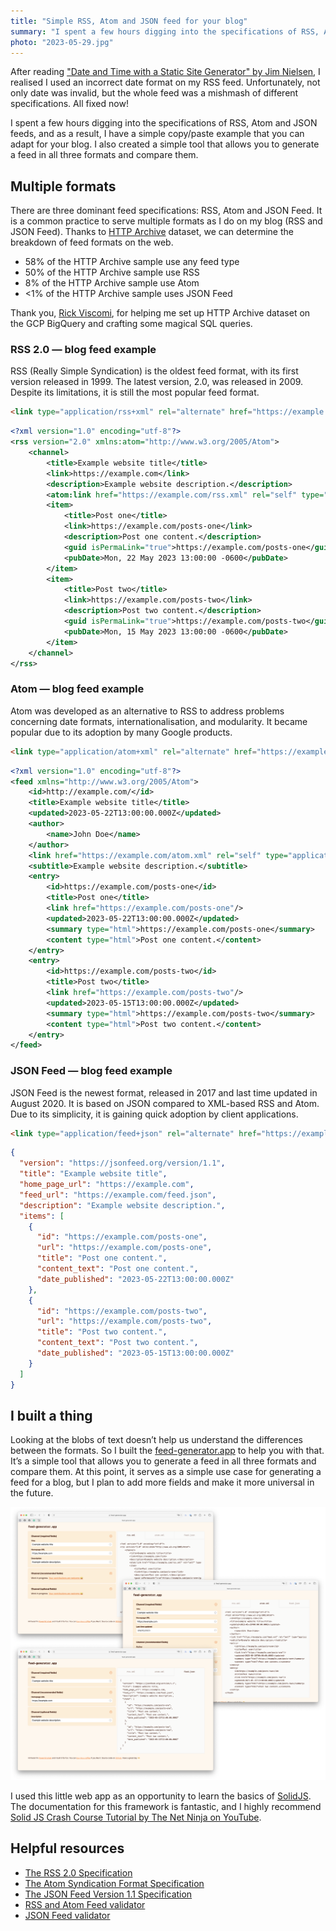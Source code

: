 ```yaml
---
title: "Simple RSS, Atom and JSON feed for your blog"
summary: "I spent a few hours digging into the specifications of RSS, Atom and JSON feeds, and as a result, I have a simple copy/paste example that you can adapt for your blog. I also created a simple tool that allows you to generate a feed in all three formats and compare them."
photo: "2023-05-29.jpg"
---
```


After reading ["Date and Time with a Static Site Generator" by Jim Nielsen](https://blog.jim-nielsen.com/2023/date-and-time-in-ssg/), I realised I used an incorrect date format on my RSS feed. Unfortunately, not only date was invalid, but the whole feed was a mishmash of different specifications. All fixed now!

I spent a few hours digging into the specifications of RSS, Atom and JSON feeds, and as a result, I have a simple copy/paste example that you can adapt for your blog. I also created a simple tool that allows you to generate a feed in all three formats and compare them.

## Multiple formats

There are three dominant feed specifications: RSS, Atom and JSON Feed. It is a common practice to serve multiple formats as I do on my blog (RSS and JSON Feed). Thanks to [HTTP Archive](https://httparchive.org) dataset, we can determine the breakdown of feed formats on the web.

- 58% of the HTTP Archive sample use any feed type
- 50% of the HTTP Archive sample use RSS
- 8% of the HTTP Archive sample use Atom
- <1% of the HTTP Archive sample uses JSON Feed

Thank you, [Rick Viscomi](https://rviscomi.dev), for helping me set up HTTP Archive dataset on the GCP BigQuery and crafting some magical SQL queries.

### RSS 2.0 — blog feed example

RSS (Really Simple Syndication) is the oldest feed format, with its first version released in 1999. The latest version, 2.0, was released in 2009. Despite its limitations, it is still the most popular feed format.

```html
<link type="application/rss+xml" rel="alternate" href="https://example.com/rss.xml" title="Example - RSS Feed" />
```

```xml
<?xml version="1.0" encoding="utf-8"?>
<rss version="2.0" xmlns:atom="http://www.w3.org/2005/Atom">
    <channel>
        <title>Example website title</title>
        <link>https://example.com</link>
        <description>Example website description.</description>
        <atom:link href="https://example.com/rss.xml" rel="self" type="application/rss+xml" />
        <item>
            <title>Post one</title>
            <link>https://example.com/posts-one</link>
            <description>Post one content.</description>
            <guid isPermaLink="true">https://example.com/posts-one</guid>
            <pubDate>Mon, 22 May 2023 13:00:00 -0600</pubDate>
        </item>
        <item>
            <title>Post two</title>
            <link>https://example.com/posts-two</link>
            <description>Post two content.</description>
            <guid isPermaLink="true">https://example.com/posts-two</guid>
            <pubDate>Mon, 15 May 2023 13:00:00 -0600</pubDate>
        </item>
    </channel>
</rss>
```

### Atom — blog feed example

Atom was developed as an alternative to RSS to address problems concerning date formats, internationalisation, and modularity. It became popular due to its adoption by many Google products.

```html
<link type="application/atom+xml" rel="alternate" href="https://example.com/atom.xml" title="Example - Atom Feed" />
```

```xml
<?xml version="1.0" encoding="utf-8"?>
<feed xmlns="http://www.w3.org/2005/Atom">
    <id>http://example.com/</id>
    <title>Example website title</title>
    <updated>2023-05-22T13:00:00.000Z</updated>
    <author>
        <name>John Doe</name>
    </author>
    <link href="https://example.com/atom.xml" rel="self" type="application/rss+xml" />
    <subtitle>Example website description.</subtitle>
    <entry>
        <id>https://example.com/posts-one</id>
        <title>Post one</title>
        <link href="https://example.com/posts-one"/>
        <updated>2023-05-22T13:00:00.000Z</updated>
        <summary type="html">https://example.com/posts-one</summary>
        <content type="html">Post one content.</content>
    </entry>
    <entry>
        <id>https://example.com/posts-two</id>
        <title>Post two</title>
        <link href="https://example.com/posts-two"/>
        <updated>2023-05-15T13:00:00.000Z</updated>
        <summary type="html">https://example.com/posts-two</summary>
        <content type="html">Post two content.</content>
    </entry>
</feed>
```

### JSON Feed — blog feed example

JSON Feed is the newest format, released in 2017 and last time updated in August 2020. It is based on JSON compared to XML-based RSS and Atom. Due to its simplicity, it is gaining quick adoption by client applications.

```html
<link type="application/feed+json" rel="alternate" href="https://example.com/feed.json" title="Example - JSON Feed" />
```

```json
{
  "version": "https://jsonfeed.org/version/1.1",
  "title": "Example website title",
  "home_page_url": "https://example.com",
  "feed_url": "https://example.com/feed.json",
  "description": "Example website description.",
  "items": [
    {
      "id": "https://example.com/posts-one",
      "url": "https://example.com/posts-one",
      "title": "Post one content.",
      "content_text": "Post one content.",
      "date_published": "2023-05-22T13:00:00.000Z"
    },
    {
      "id": "https://example.com/posts-two",
      "url": "https://example.com/posts-two",
      "title": "Post two content.",
      "content_text": "Post two content.",
      "date_published": "2023-05-15T13:00:00.000Z"
    }
  ]
}
```

## I built a thing

Looking at the blobs of text doesn’t help us understand the differences between the formats. So I built the [feed-generator.app](https://feed-generator.app) to help you with that. It’s a simple tool that allows you to generate a feed in all three formats and compare them. At this point, it serves as a simple use case for generating a feed for a blog, but I plan to add more fields and make it more universal in the future.

![Screenshot presenting my new little web app that helps to generate RSS, Atom and JSON feeds for a blog](2023-05-29-1.png)

I used this little web app as an opportunity to learn the basics of [SolidJS](https://www.solidjs.com). The documentation for this framework is fantastic, and I highly recommend [Solid JS Crash Course Tutorial by The Net Ninja on YouTube](https://www.youtube.com/playlist?list=PL4cUxeGkcC9gU_GvFygZFu0aBysPilkbB).

## Helpful resources

- [The RSS 2.0 Specification](https://www.rssboard.org/rss-specification)
- [The Atom Syndication Format Specification](https://validator.w3.org/feed/docs/atom.html)
- [The JSON Feed Version 1.1 Specification](https://www.jsonfeed.org/version/1.1/)
- [RSS and Atom Feed validator](https://validator.w3.org/feed/)
- [JSON Feed validator](https://validator.jsonfeed.org)

